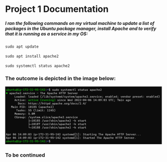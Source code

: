 # Project 1 Documentation

##### I ran the following commands on my virtual machine to update a list of packages in the Ubuntu package manager, install Apache and to verify that it is running as a service in my OS:

`sudo apt update`

`sudo apt install apache2`

`sudo systemctl status apache2`

### The outcome is depicted in the image below:
![Apache StatUus](./images/apache_status.PNG)

### To be continued